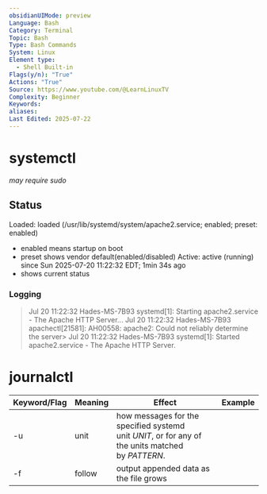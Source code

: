 ```yaml
---
obsidianUIMode: preview
Language: Bash
Category: Terminal
Topic: Bash
Type: Bash Commands
System: Linux
Element type:
  - Shell Built-in
Flags(y/n): "True"
Actions: "True"
Source: https://www.youtube.com/@LearnLinuxTV
Complexity: Beginner
Keywords: 
aliases: 
Last Edited: 2025-07-22
---
```

# systemctl
*may require sudo*
## Status
Loaded: loaded (/usr/lib/systemd/system/apache2.service; enabled; preset: enabled)
- enabled means startup on boot
- preset shows vendor default(enabled/disabled)
Active: active (running) since Sun 2025-07-20 11:22:32 EDT; 1min 34s ago
- shows current status


### Logging
>Jul 20 11:22:32 Hades-MS-7B93 systemd[1]: Starting apache2.service - The Apache HTTP Server...
>Jul 20 11:22:32 Hades-MS-7B93 apachectl[21581]: AH00558: apache2: Could not reliably determine the server>
>Jul 20 11:22:32 Hades-MS-7B93 systemd[1]: Started apache2.service - The Apache HTTP Server.

# journalctl
| Keyword/Flag | Meaning | Effect                                                                                            | Example |
| ------------ | ------- | ------------------------------------------------------------------------------------------------- | ------- |
| -u           | unit    | how messages for the specified systemd unit _UNIT_, or for any of the units matched by _PATTERN_. |         |
| -f           | follow  | output appended data as the file grows                                                            |         |